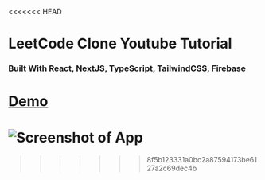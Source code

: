 <<<<<<< HEAD
# LeetCode Clone Youtube Tutorial

### Built With React, NextJS, TypeScript, TailwindCSS, Firebase

# [Demo](https://youtu.be/igqiduZR-Gg)

![Screenshot of App](https://i.ibb.co/b3XDkdN/Full-Stack-1.png)
=======

>>>>>>> 8f5b123331a0bc2a87594173be6127a2c69dec4b

